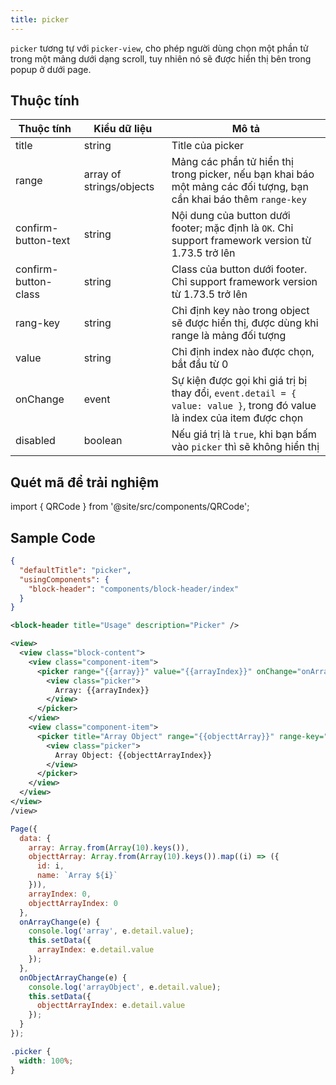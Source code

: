 ```yaml
---
title: picker
---
```


`picker` tương tự với `picker-view`, cho phép người dùng chọn một phần tử trong một mảng dưới dạng scroll, tuy nhiên nó sẽ được hiển thị bên trong popup ở dưới page.

## Thuộc tính

| Thuộc tính           | Kiểu dữ liệu             | Mô tả                                                                                                                   |
| -------------------- | ------------------------ | ----------------------------------------------------------------------------------------------------------------------- |
| title                | string                   | Title của picker                                                                                                        |
| range                | array of strings/objects | Mảng các phần tử hiển thị trong picker, nếu bạn khai báo một mảng các đối tượng, bạn cần khai báo thêm `range-key`      |
| confirm-button-text  | string                   | Nội dung của button dưới footer; mặc định là `OK`. Chỉ support framework version từ 1.73.5 trở lên                      |
| confirm-button-class | string                   | Class của button dưới footer. Chỉ support framework version từ 1.73.5 trở lên                                           |
| rang-key             | string                   | Chỉ định key nào trong object sẽ được hiển thị, được dùng khi range là mảng đối tượng                                   |
| value                | string                   | Chỉ định index nào được chọn, bắt đầu từ 0                                                                              |
| onChange             | event                    | Sự kiện được gọi khi giá trị bị thay đổi, `event.detail = { value: value }`, trong đó value là index của item được chọn |
| disabled             | boolean                  | Nếu giá trị là `true`, khi bạn bấm vào `picker` thì sẽ không hiển thị                                                   |

## Quét mã để trải nghiệm

import { QRCode } from '@site/src/components/QRCode';

<QRCode page="pages/component/basic/picker/index" />

## Sample Code

```json title=index.json
{
  "defaultTitle": "picker",
  "usingComponents": {
    "block-header": "components/block-header/index"
  }
}
```

```xml titel=index.txml
<block-header title="Usage" description="Picker" />

<view>
  <view class="block-content">
    <view class="component-item">
      <picker range="{{array}}" value="{{arrayIndex}}" onChange="onArrayChange">
        <view class="picker">
          Array: {{arrayIndex}}
        </view>
      </picker>
    </view>
    <view class="component-item">
      <picker title="Array Object" range="{{objecttArray}}" range-key="name" value="{{objecttArrayIndex}}" onChange="onObjectArrayChange">
        <view class="picker">
          Array Object: {{objecttArrayIndex}}
        </view>
      </picker>
    </view>
  </view>
</view>
/view>
```

```js title=index.js
Page({
  data: {
    array: Array.from(Array(10).keys()),
    objecttArray: Array.from(Array(10).keys()).map((i) => ({
      id: i,
      name: `Array ${i}`
    })),
    arrayIndex: 0,
    objecttArrayIndex: 0
  },
  onArrayChange(e) {
    console.log('array', e.detail.value);
    this.setData({
      arrayIndex: e.detail.value
    });
  },
  onObjectArrayChange(e) {
    console.log('arrayObject', e.detail.value);
    this.setData({
      objecttArrayIndex: e.detail.value
    });
  }
});
```

```css title=index.tcss
.picker {
  width: 100%;
}
```

